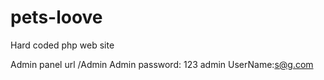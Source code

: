 # pets-loove
Hard coded php web site


Admin panel url /Admin
Admin password: 123
admin UserName:s@g.com

